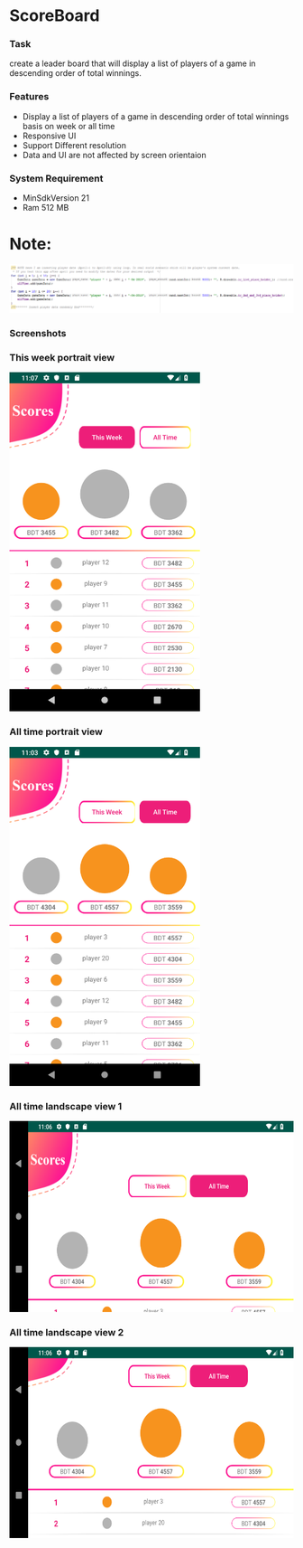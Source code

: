 # ScoreBoard
<h3>Task</h3>
create a leader board that will display a list of players of a game in descending order of total winnings.
<br>

<h3>Features</h3> 
<ul>
  <li> Display a list of players of a game in descending order of total winnings basis on week or all time</li>
  <li> Responsive UI</li>
  <li> Support Different resolution</li>  
  <li> Data and UI are not affected by screen orientaion</li>  
</ul>

<h3>System Requirement</h3> 
<ul>
  <li> MinSdkVersion 21</li>
  <li> Ram 512 MB</li>
</ul>

<h1>Note:</h1>
<img src="https://github.com/arifur-rafid/ScoreBoard/blob/master/screenshot/note1.png">

<h3>Screenshots</h3> 
<caption><h3>This week portrait view</h3></caption>
<img src="https://github.com/arifur-rafid/ScoreBoard/blob/master/screenshot/thisweekportrait.png" height="600" width="338">
<caption><h3>All time portrait view</h3></caption>
<img src="https://github.com/arifur-rafid/ScoreBoard/blob/master/screenshot/alltimeportrait.png" height="600" width="338">

<caption><h3>All time landscape view 1 </h3></caption>
<img src="https://github.com/arifur-rafid/ScoreBoard/blob/master/screenshot/alltimelandscape.png" height="338" width="600">
<caption><h3>All time landscape view 2 </h3></caption>
<img src="https://github.com/arifur-rafid/ScoreBoard/blob/master/screenshot/alltimelandscape1.png" height="338" width="600">
